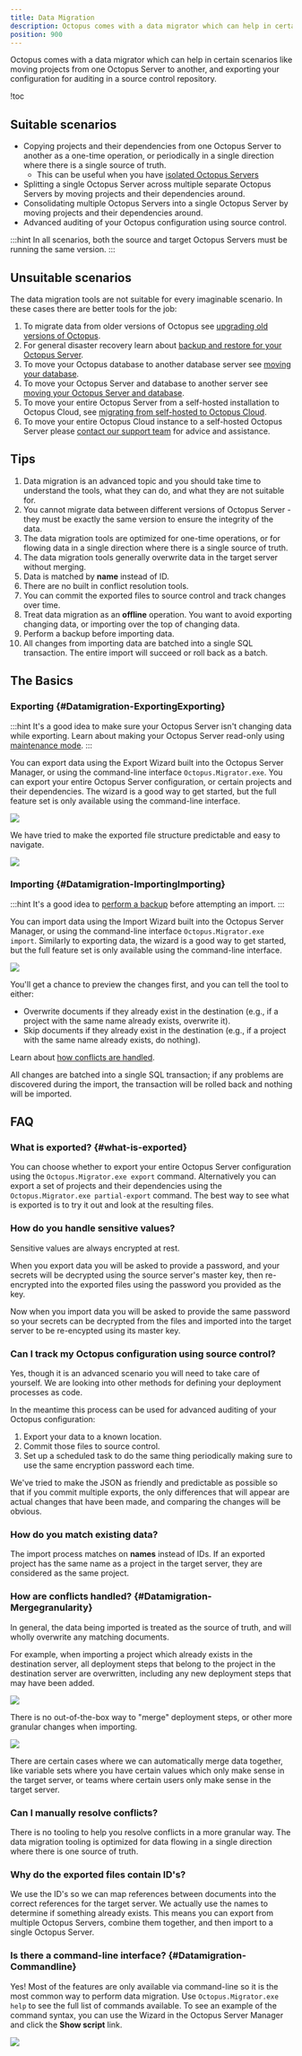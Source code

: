 ```yaml
---
title: Data Migration
description: Octopus comes with a data migrator which can help in certain scenarios like moving projects from one Octopus Server to another, and exporting your configuration for auditing in a source control repository.
position: 900
---
```


Octopus comes with a data migrator which can help in certain scenarios like moving projects from one Octopus Server to another, and exporting your configuration for auditing in a source control repository.

!toc

## Suitable scenarios

- Copying projects and their dependencies from one Octopus Server to another as a one-time operation, or periodically in a single direction where there is a single source of truth.
  - This can be useful when you have [isolated Octopus Servers](/docs/deployment-patterns/isolated-octopus-deploy-servers.md)
- Splitting a single Octopus Server across multiple separate Octopus Servers by moving projects and their dependencies around.
- Consolidating multiple Octopus Servers into a single Octopus Server by moving projects and their dependencies around.
- Advanced auditing of your Octopus configuration using source control.

:::hint
In all scenarios, both the source and target Octopus Servers must be running the same version.
:::

## Unsuitable scenarios

The data migration tools are not suitable for every imaginable scenario. In these cases there are better tools for the job:

1. To migrate data from older versions of Octopus see [upgrading old versions of Octopus](/docs/administration/upgrading/legacy/index.md).
1. For general disaster recovery learn about [backup and restore for your Octopus Server](/docs/administration/data/backup-and-restore.md).
1. To move your Octopus database to another database server see [moving your database](/docs/administration/managing-infrastructure/moving-your-octopus/move-the-database.md).
1. To move your Octopus Server and database to another server see [moving your Octopus Server and database](/docs/administration/managing-infrastructure/moving-your-octopus/move-the-database-and-server.md).
1. To move your entire Octopus Server from a self-hosted installation to Octopus Cloud, see [migrating from self-hosted to Octopus Cloud](/docs/octopus-cloud/migrations.md).
1. To move your entire Octopus Cloud instance to a self-hosted Octopus Server please [contact our support team](mailto:support@octopus.com) for advice and assistance.

## Tips

1. Data migration is an advanced topic and you should take time to understand the tools, what they can do, and what they are not suitable for.
1. You cannot migrate data between different versions of Octopus Server - they must be exactly the same version to ensure the integrity of the data.
1. The data migration tools are optimized for one-time operations, or for flowing data in a single direction where there is a single source of truth.
1. The data migration tools generally overwrite data in the target server without merging.
1. Data is matched by **name** instead of ID.
1. There are no built in conflict resolution tools.
1. You can commit the exported files to source control and track changes over time.
1. Treat data migration as an **offline** operation. You want to avoid exporting changing data, or importing over the top of changing data.
1. Perform a backup before importing data.
1. All changes from importing data are batched into a single SQL transaction. The entire import will succeed or roll back as a batch.

## The Basics

### Exporting {#Datamigration-ExportingExporting}

:::hint
It's a good idea to make sure your Octopus Server isn't changing data while exporting. Learn about making your Octopus Server read-only using [maintenance mode](/docs/administration/managing-infrastructure/maintenance-mode.md).
:::

You can export data using the Export Wizard built into the Octopus Server Manager, or using the command-line interface `Octopus.Migrator.exe`. You can export your entire Octopus Server configuration, or certain projects and their dependencies. The wizard is a good way to get started, but the full feature set is only available using the command-line interface.

![](/docs/images/3048141/3278071.png)

We have tried to make the exported file structure predictable and easy to navigate.

![](/docs/images/3048141/3278073.png)

### Importing {#Datamigration-ImportingImporting}

:::hint
It's a good idea to [perform a backup](/docs/administration/data/backup-and-restore.md) before attempting an import.
:::

You can import data using the Import Wizard built into the Octopus Server Manager, or using the command-line interface `Octopus.Migrator.exe import`. Similarly to exporting data, the wizard is a good way to get started, but the full feature set is only available using the command-line interface.

![](/docs/images/3048141/3278070.png)

You'll get a chance to preview the changes first, and you can tell the tool to either:

- Overwrite documents if they already exist in the destination (e.g., if a project with the same name already exists, overwrite it).
- Skip documents if they already exist in the destination (e.g., if a project with the same name already exists, do nothing).

Learn about [how conflicts are handled](#Datamigration-Mergegranularity).

All changes are batched into a single SQL transaction; if any problems are discovered during the import, the transaction will be rolled back and nothing will be imported.

## FAQ

### What is exported? {#what-is-exported}

You can choose whether to export your entire Octopus Server configuration using the `Octopus.Migrator.exe export` command. Alternatively you can export a set of projects and their dependencies using the `Octopus.Migrator.exe partial-export` command. The best way to see what is exported is to try it out and look at the resulting files.

### How do you handle sensitive values?

Sensitive values are always encrypted at rest.

When you export data you will be asked to provide a password, and your secrets will be decrypted using the source server's master key, then re-encrypted into the exported files using the password you provided as the key.

Now when you import data you will be asked to provide the same password so your secrets can be decrypted from the files and imported into the target server to be re-encypted using its master key.

### Can I track my Octopus configuration using source control?

Yes, though it is an advanced scenario you will need to take care of yourself. We are looking into other methods for defining your deployment processes as code.

In the meantime this process can be used for advanced auditing of your Octopus configuration:

1. Export your data to a known location.
1. Commit those files to source control.
1. Set up a scheduled task to do the same thing periodically making sure to use the same encryption password each time.

We've tried to make the JSON as friendly and predictable as possible so that if you commit multiple exports, the only differences that will appear are actual changes that have been made, and comparing the changes will be obvious.

### How do you match existing data?

The import process matches on **names** instead of IDs. If an exported project has the same name as a project in the target server, they are considered as the same project.

### How are conflicts handled? {#Datamigration-Mergegranularity}

In general, the data being imported is treated as the source of truth, and will wholly overwrite any matching documents.

For example, when importing a project which already exists in the destination server, all deployment steps that belong to the project in the destination server are overwritten, including any new deployment steps that may have been added.

![](/docs/images/3048141/3278323.png)

There is no out-of-the-box way to "merge" deployment steps, or other more granular changes when importing.

![](/docs/images/3048141/3278324.png)

There are certain cases where we can automatically merge data together, like variable sets where you have certain values which only make sense in the target server, or teams where certain users only make sense in the target server.

### Can I manually resolve conflicts?

There is no tooling to help you resolve conflicts in a more granular way. The data migration tooling is optimized for data flowing in a single direction where there is one source of truth.

### Why do the exported files contain ID's?

We use the ID's so we can map references between documents into the correct references for the target server. We actually use the names to determine if something already exists. This means you can export from multiple Octopus Servers, combine them together, and then import to a single Octopus Server.

### Is there a command-line interface? {#Datamigration-Commandline}

Yes! Most of the features are only available via command-line so it is the most common way to perform data migration. Use `Octopus.Migrator.exe help` to see the full list of commands available. To see an example of the command syntax, you can use the Wizard in the Octopus Server Manager and click the **Show script** link.

![](/docs/images/3048141/3278069.png)
